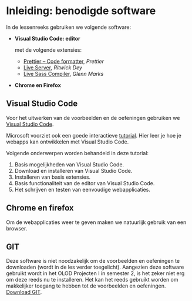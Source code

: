 # Inleiding: benodigde software
In de lessenreeks gebruiken we volgende software:
- **Visual Studio Code: editor**
  
  met de volgende extensies:
  
  - [Prettier – Code formatter](https://github.com/prettier/prettier-vscode), *Prettier*
  - [Live Server](https://github.com/ritwickdey/vscode-live-server), *Ritwick Dey* 
  - [Live Sass Compiler](https://marketplace.visualstudio.com/items?itemName=glenn2223.live-sass), *Glenn Marks* 
  
- **Chrome en Firefox**

## Visual Studio Code
Voor het uitwerken van de voorbeelden en de oefeningen gebruiken we [Visual Studio Code](https://code.visualstudio.com/Download).  

Microsoft voorziet ook een goede interactieve [tutorial](https://docs.microsoft.com/nl-nl/learn/modules/develop-web-apps-with-vs-code/). Hier leer je hoe je webapps kan ontwikkelen met Visual Studio Code.

Volgende onderwerpen worden behandeld in deze tutorial:
1. Basis mogelijkheden van Visual Studio Code.
2. Download en installeren van Visual Studio Code.
3. Installeren van basis extensies.
4. Basis functionaliteit van de editor van Visual Studio Code.
5. Het schrijven en testen van eenvoudige webapplicaties.

## Chrome en firefox
Om de webapplicaties weer te geven maken we natuurlijk gebruik van een browser.

## GIT
Deze software is niet noodzakelijk om de voorbeelden en oefeningen te downloaden (wordt in de les verder toegelicht). Aangezien deze software gebruikt wordt in het OLOD Projecten I in semester 2, is het zeker niet erg om deze reeds nu te installeren. Het kan het reeds gebruikt worden om makkelijker toegang te hebben tot de voorbeelden en oefeningen. [Download GIT](https://git-scm.com/downloads).
